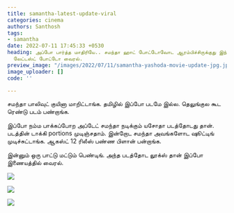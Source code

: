 ```yaml
---
title: samantha-latest-update-viral
categories: cinema
authors: Santhosh
tags:
- samantha
date: 2022-07-11 17:45:33 +0530
heading: அப்போ பார்த்த மாதிரியே.. சமந்தா ஹாட் போட்டோவோட ஆரம்பிச்சிருக்குது இந்த வாரம்.
  லேட்டஸ்ட் போட்டோ வைரல்.
preview_image: "/images/2022/07/11/samantha-yashoda-movie-update-jpg.jpeg"
image_uploader: []
code: ''

---
```

சமந்தா பாலிவுட் குயினா மாறிட்டாங்க. தமிழில் இப்போ படமே இல்ல. தெலுங்குல கூட ரெண்டு படம் பண்றாங்க.

இப்போ நம்ம பாக்கப்போற அப்டேட் சமந்தா நடிக்கும் யசோதா படத்தோடது தான். படத்தின் டாக்கி portions முடிஞ்சதாம். இன்றோட சமந்தா அவங்களோட ஷூட்டிங் முடிச்சுட்டாங்க. ஆகஸ்ட் 12 ரிலீஸ் பண்ண பிளான்  பன்றாங்க.

இன்னும் ஒரு பாட்டு மட்டும் பெண்டிங். அந்த படத்தோட லூக்ஸ் தான் இப்போ இணையத்தில் வைரல்.

![](/images/2022/07/11/samantha-yashoda-update-3-jpg.jpeg)

![](/images/2022/07/11/samantha-yashoda-update-2-jpg.jpeg)

![](/images/2022/07/11/samantha-yashoda-update-1-jpg.jpeg)
